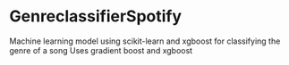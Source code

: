 # GenreclassifierSpotify
Machine learning model using scikit-learn and xgboost for classifying the genre of a song
Uses gradient boost and xgboost
